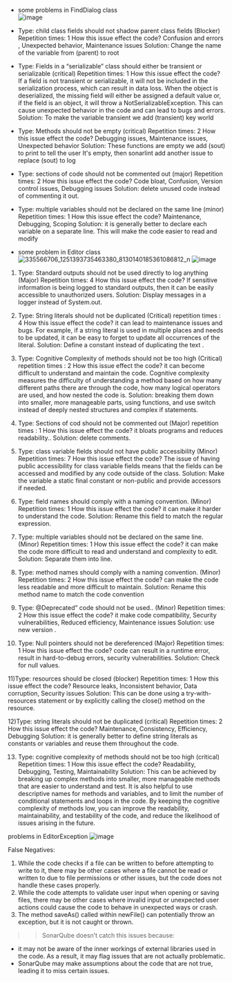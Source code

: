  * some problems in FindDialog class  
 ![image](https://user-images.githubusercontent.com/100956629/225065182-f24c0655-8f0c-4fe4-9f6d-2338b9e4303a.png)
 
* Type: child class fields should not shadow parent class fields
(Blocker) 
Repetition times: 1
How this issue effect the code? Confusion and errors , Unexpected behavior, Maintenance issues
Solution: Change the name of the variable from (parent) to root
* Type: Fields in a “serializable” class should either be transient or serializable
(critical) 
Repetition times: 1
How this issue effect the code? If a field is not transient or serializable, it will not be included in the serialization process, which can result in data loss. When the object is deserialized, the missing field will either be assigned a default value or, if the field is an object, it will throw a NotSerializableException. This can cause unexpected behavior in the code and can lead to bugs and errors.
Solution: To make the variable transient we add (transient) key world
* Type: Methods should not be empty
(critical) 
Repetition times: 2
How this issue effect the code? Debugging issues, Maintenance issues, Unexpected behavior
Solution: These functions are empty we add (sout) to print to tell the user It's empty, then sonarlint add another issue to replace (sout) to log 
* Type: sections of code should not be commented out
(major) 
Repetition times: 2
How this issue effect the code? Code bloat, Confusion, Version control issues, Debugging issues
Solution: delete unused code instead of commenting it out.
* Type: multiple variables should not be declared on the same line
(minor) 
Repetition times: 1
How this issue effect the code? Maintenance, Debugging, Scoping
Solution: it is generally better to declare each variable on a separate line. This will make the code easier to read and modify



* some problem in Editor class
![335566706_1251393735463380_8130140185361086812_n](https://user-images.githubusercontent.com/114495555/225697082-da860694-0a7c-422a-a97c-c1487659e847.jpg)
![image](https://user-images.githubusercontent.com/100956629/225733383-6ac0dcd7-1f27-4a1c-8f61-992fa0cfd8a0.png)


1) Type: Standard outputs should not be used directly to log anything  (Major)
Repetition times: 4
How this issue effect the code?  If sensitive information is being logged to standard outputs, then it can be easily accessible to unauthorized users.
Solution: Display messages in a logger instead of System.out.

2) Type: String literals should not be duplicated  (Critical)
repetition times : 4
How this issue effect the code?  it can lead to maintenance issues and bugs. For example, if a string literal is used in multiple places and needs to be updated, it can be easy to forget to update all occurrences of the literal.
Solution: Define a constant instead of duplicating the text .

3) Type: Cognitive Complexity of methods should not be too high (Critical)
repetition times : 2
How this issue effect the code?  it can become difficult to understand and maintain the code. Cognitive complexity measures the difficulty of understanding a method based on how many different paths there are through the code, how many logical operators are used, and how nested the code is.
Solution: breaking them down into smaller, more manageable parts, using functions, and use switch instead of deeply nested structures and complex if statements.


4) Type: Sections of cod should not be commented out (Major)
repetition times : 1
How this issue effect the code?  it bloats programs and reduces readability..
Solution: delete comments.


5) Type: class variable fields should not have public accessibility (Minor)
Repetition times: 7
How this issue effect the code? The issue of having public accessibility for class variable fields means that the fields can be accessed and modified by any code outside of the class.
Solution: Make the variable a static final constant or non-public and provide accessors if needed.


6) Type: field names should comply with a naming convention. (Minor)
Repetition times: 1
How this issue effect the code?  it can make it harder  to understand the code.
Solution: Rename this field to match the regular expression.


7) Type: multiple variables should not be declared on the same line. (Minor)
Repetition times: 1
How this issue effect the code?  it can make the code more difficult to read and understand and complexity to edit.
Solution: Separate them into line.


8) Type: method names should comply with a naming convention. (Minor)
Repetition times: 2
How this issue effect the code? can make the code less readable and more difficult to maintain.
Solution: Rename this method name to match the code convention


9) Type: @Deprecated” code should not be used.. (Minor)
Repetition times: 2
How this issue effect the code? it make code  compatibility, Security vulnerabilities, Reduced efficiency, Maintenance issues
Solution: use new version .


10) Type: Null pointers should not be dereferenced (Major)
Repetition times: 1
How this issue effect the code? code can result in a runtime error, result in hard-to-debug errors, security vulnerabilities.
Solution: Check for null values.

11)Type: resources should be closed
(blocker) 
Repetition times: 1
How this issue effect the code? Resource leaks, Inconsistent behavior, Data corruption, Security issues
Solution: This can be done using a try-with-resources statement or by explicitly calling the close() method on the resource.

12)Type: string literals should not be duplicated
(critical) 
Repetition times: 2
How this issue effect the code? Maintenance, Consistency, Efficiency, Debugging
Solution: it is generally better to define string literals as constants or variables and reuse them throughout the code.

13) Type: cognitive complexity of methods should not be too high
(critical) 
Repetition times: 1
How this issue effect the code? Readability, Debugging, Testing, Maintainability
Solution: This can be achieved by breaking up complex methods into smaller, more manageable methods that are easier to understand and test. It is also helpful to use descriptive names for methods and variables, and to limit the number of conditional statements and loops in the code. By keeping the cognitive complexity of methods low, you can improve the readability, maintainability, and testability of the code, and reduce the likelihood of issues arising in the future.

problems in EditorException
![image](https://user-images.githubusercontent.com/100956629/226057230-2a0ff121-945c-496b-998b-c93ca1033d5a.png)


False Negatives:
1) While the code checks if a file can be written to before attempting to write to it, there may be other cases where a file cannot be read or written to due to file permissions or other issues, but the code does not handle these cases properly.
2) While the code attempts to validate user input when opening or saving files, there may be other cases where invalid input or unexpected user actions could cause the code to behave in unexpected ways or crash.
3) The method saveAs() called within newFile() can potentially throw an exception, but it is not caught or thrown.
>>SonarQube doesn’t catch this issues because:
- it may not be aware of the inner workings of external libraries used in the code. As a result, it may flag issues that are not actually problematic.
- SonarQube may make assumptions about the code that are not true, leading it to miss certain issues.


